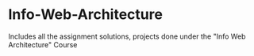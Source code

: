 # Info-Web-Architecture
Includes all the assignment solutions, projects done under the "Info Web Architecture" Course
